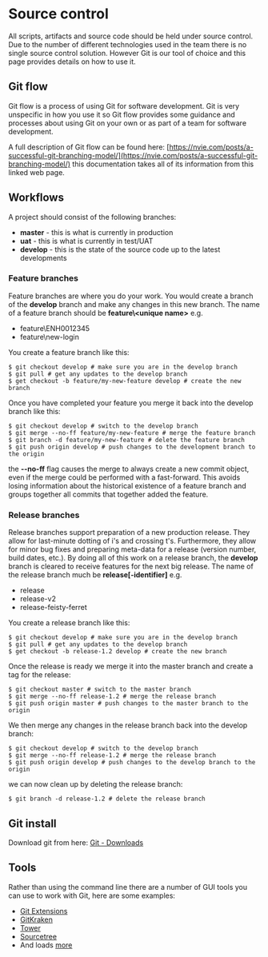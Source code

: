 # Source control
All scripts, artifacts and source code should be held under source control. Due to the number of different technologies used in the team there is no single source control solution. However Git is our tool of choice and this page provides details on how to use it.

## Git flow

Git flow is a process of using Git for software development. Git is very unspecific in how you use it so Git flow provides some guidance and processes about using Git on your own or as part of a team for software development.

A full description of Git flow can be found here: [https://nvie.com/posts/a-successful-git-branching-model/](https://nvie.com/posts/a-successful-git-branching-model/) this documentation takes all of its information from this linked web page.

## Workflows
A project should consist of the following branches:

* **master** - this is what is currently in production
* **uat** - this is what is currently in test/UAT
* **develop** - this is the state of the source code up to the latest developments

### Feature branches

Feature branches are where you do your work. You would create a branch of the **develop** branch and make any changes in this new branch. The name of a feature branch should be **feature\\\<unique name\>** e.g.

* feature\ENH0012345
* feature\new-login

You create a feature branch like this:

```shell
$ git checkout develop # make sure you are in the develop branch
$ git pull # get any updates to the develop branch
$ get checkout -b feature/my-new-feature develop # create the new branch
```

Once you have completed your feature you merge it back into the develop branch like this:

```shell
$ git checkout develop # switch to the develop branch
$ git merge --no-ff feature/my-new-feature # merge the feature branch
$ git branch -d feature/my-new-feature # delete the feature branch
$ git push origin develop # push changes to the development branch to the origin
```

the **--no-ff** flag causes the merge to always create a new commit object, even if the merge could be performed with a fast-forward. This avoids losing information about the historical existence of a feature branch and groups together all commits that together added the feature.

### Release branches

Release branches support preparation of a new production release. They allow for last-minute dotting of i's and crossing t's. Furthermore, they allow for minor bug fixes and preparing meta-data for a release (version number, build dates, etc.). By doing all of this work on a release branch, the **develop** branch is cleared to receive features for the next big release. The name of the release branch much be **release[-identifier]** e.g.

* release
* release-v2
* release-feisty-ferret

You create a release branch like this:

```shell
$ git checkout develop # make sure you are in the develop branch
$ git pull # get any updates to the develop branch
$ get checkout -b release-1.2 develop # create the new branch
```

Once the release is ready we merge it into the master branch and create a tag for the release:

```shell
$ git checkout master # switch to the master branch
$ git merge --no-ff release-1.2 # merge the release branch
$ git push origin master # push changes to the master branch to the origin
```

We then merge any changes in the release branch back into the develop branch:

```shell
$ git checkout develop # switch to the develop branch
$ git merge --no-ff release-1.2 # merge the release branch
$ git push origin develop # push changes to the develop branch to the origin
```

we can now clean up by deleting the release branch:

```shell
$ git branch -d release-1.2 # delete the release branch
```

## Git install

Download git from here: [Git - Downloads](https://git-scm.com/downloads)

## Tools

Rather than using the command line there are a number of GUI tools you can use to work with Git, here are some examples:

* [Git Extensions](https://gitextensions.github.io/)
* [GitKraken](https://www.gitkraken.com/)
* [Tower](https://www.git-tower.com/windows)
* [Sourcetree](https://www.sourcetreeapp.com/)
* And loads [more](https://git-scm.com/downloads/guis)
